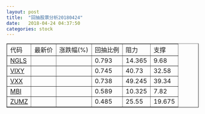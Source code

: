 ```yaml
---
layout: post
title:  "回抽股票分析20180424"
date:   2018-04-24 04:37:50
categories: stock
---
```

<script type="text/javascript">
var stockList = []
stockList.push('gb_ngls');
stockList.push('gb_vixy');
stockList.push('gb_vxx');
stockList.push('gb_mbi');
stockList.push('gb_zumz');
</script>
<table border="1">
 <tr>
 <td>代码</td>
 <td>最新价</td>
 <td>涨跌幅(%)</td>
 <td>回抽比例</td>
 <td>阻力</td>
 <td>支撑</td>
</tr>
  <tr id="ngls">
  <td><a href="http://stock.finance.sina.com.cn/usstock/quotes/NGLS.html" target="_blank">NGLS</a></td><td></td><td></td><td>0.793</td><td>14.365</td><td>9.68</td></tr>
  <tr id="vixy">
  <td><a href="http://stock.finance.sina.com.cn/usstock/quotes/VIXY.html" target="_blank">VIXY</a></td><td></td><td></td><td>0.745</td><td>40.73</td><td>32.58</td></tr>
  <tr id="vxx">
  <td><a href="http://stock.finance.sina.com.cn/usstock/quotes/VXX.html" target="_blank">VXX</a></td><td></td><td></td><td>0.738</td><td>49.245</td><td>39.34</td></tr>
  <tr id="mbi">
  <td><a href="http://stock.finance.sina.com.cn/usstock/quotes/MBI.html" target="_blank">MBI</a></td><td></td><td></td><td>0.589</td><td>10.325</td><td>7.82</td></tr>
  <tr id="zumz">
  <td><a href="http://stock.finance.sina.com.cn/usstock/quotes/ZUMZ.html" target="_blank">ZUMZ</a></td><td></td><td></td><td>0.485</td><td>25.55</td><td>19.675</td></tr>
</table>
